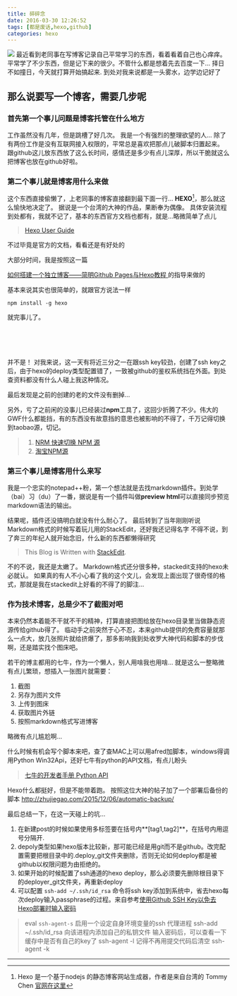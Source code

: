 ```yaml
---
title: 碎碎念
date: 2016-03-30 12:26:52
tags: [都是废话,hexo,github]
categories: hexo
---
```


![](http://7xsfv0.com1.z0.glb.clouddn.com/395637.jpg)
最近看到老同事在写博客记录自己平常学习的东西，看着看着自己也心痒痒。
平常学了不少东西，但是记下来的很少。不管什么都是想着先去百度一下...
择日不如撞日，今天就打算开始搞起来.
到处对我来说都是一头雾水，边学边记好了
<!-- more -->

## 那么说要写一个博客，需要几步呢 ##
### 首先第一个事儿问题是博客托管在什么地方 ###
工作虽然没有几年，但是跳槽了好几次。
我是一个有强烈的整理欲望的人...
除了有两份工作是没有互联网接入权限的，平常总是喜欢把那点儿破脚本归置起来。
跟github这儿放东西放了这么长时间，感情还是多少有点儿深厚，所以干脆就这么把博客也放在github好啦。

### 第二个事儿就是博客用什么来做 ###
这个东西直接偷懒了，上老同事的博客直接翻到最下面一行... **HEXO**[^hexo]，那么就这么愉快地决定了。
据说是一个台湾的大神的作品，果断奉为偶像。
具体安装流程到处都有，我就不记了，基本的东西官方文档也都有，就是...略微简单了点儿
>[Hexo User Guide](https://hexo.io/docs/index.html)

不过毕竟是官方的文档，看看还是有好处的

大部分时间，我是按照这一篇

[ 如何搭建一个独立博客——简明Github Pages与Hexo教程 ](http://blog.csdn.net/poem_of_sunshine/article/details/29369785)的指导来做的

基本来说其实也很简单的，就跟官方说法一样

	npm install -g hexo
就完事儿了。

<br><br><br><br>
并不是！
对我来说，这一天有将近三分之一在跟ssh key较劲，创建了ssh key之后，由于hexo的deploy类型配置错了，一致被github的鉴权系统挡在外面。到处查资料都没有什么人碰上我这种情况。

最后发现是之前的创建的老的文件没有删掉...



[^hexo]: Hexo 是一个基于nodejs 的静态博客网站生成器，作者是来自台湾的 Tommy Chen
[官网在这里](https://hexo.io/zh-cn/index.html)

另外，亏了之前闲的没事儿已经装过**npm**工具了，这回少折腾了不少。伟大的GWF什么都能挡，有的东西没有故意挡的意思也被影响的不得了，千万记得切换到taobao源，切记。

>1. [NRM 快速切换 NPM 源](http://www.tuicool.com/articles/nYjqeu)
>2. [淘宝NPM源](https://npm.taobao.org/)


### 第三个事儿是博客用什么来写 ###

我是一个忠实的notepad++粉，第一个想法就是去找markdown插件。到处学（bai）习（du）了一番，据说是有一个插件叫做**preview html**可以直接同步预览markdown语法的输出。

结果呢，插件还没搞明白就没有什么耐心了。
最后转到了当年刚刚听说Markdown格式的时候写着玩儿用的StackEdit，还好我还记得名字
不得不说，到了奔三的年纪人就开始念旧，什么新的东西都懒得研究
>This Blog is Written with [StackEdit](https://stackedit.io/).

不的不说，我还是太嫩了。
Markdown格式还分很多种，stackedit支持的hexo未必就认。
如果真的有人不小心看了我的这个文儿，会发现上面出现了很奇怪的格式，那就是我在stackedit上好看的不得了的脚注...


### 作为技术博客，总是少不了截图对吧 ###
本来仍然本着能不干就不干的精神，打算直接把图给放在hexo目录里当做静态资源传给github得了。
临动手之前突然于心不忍，本来github提供的免费容量就那么一点大，放几张照片就给挤爆了，那多影响我到处收罗大神代码和脚本的步伐啊，还是踏实找个图床吧。

若干的博主都用的七牛，作为一个懒人，别人用啥我也用啥...
就是这么一整略微有点儿繁琐，想插入一张图片就需要：
1. 截图
2. 另存为图片文件
3. 上传到图床
4. 获取图片外链
5. 按照markdown格式写进博客

略微有点儿尴尬啊...

什么时候有机会写个脚本来吧，查了查MAC上可以用afred加脚本，windows得调用Python Win32Api，还好七牛有python的API文档，有点儿盼头

>[七牛的开发者手册 Python API](http://developer.qiniu.com/code/v7/sdk/python.html)

Hexo什么都挺好，但是不能带着跑。
按照这位大神的帖子加了一个部署后备份的脚本
http://zhujiegao.com/2015/12/06/automatic-backup/


最后总结一下，在这一天碰上的坑...
1. 在新建post的时候如果使用多标签要在括号内**[tag1,tag2]**，在括号内用逗号分隔开.
2. depoly类型如果hexo版本比较新，那可能已经是用git而不是github。改完配置需要把根目录中的.deploy_git文件夹删除，否则无论如何deploy都是被github以权限问题为由拒绝的。
3. 如果开始的时候配置了ssh通道的hexo deploy，那么必须要先删除根目录下的deployer_git文件夹，再重新deploy
4. 可以配置 ```ssh-add ~/.ssh/id_rsa``` 命令将ssh key添加到系统中，省去hexo每次deploy输入passphrase的过程。来自参考[使用Github SSH Key以免去Hexo部署时输入密码 ](https://xuanwo.org/2015/02/07/generate-a-ssh-key/)

>eval `ssh-agent-s` 启用一个设定自身环境变量的ssh 代理进程
>ssh-add ~/.ssh/id_rsa  向该进程内添加自己的私钥文件
>输入密码后，可以查看一下缓存中是否有自己的key了
>ssh-agent -l 
>记得不再用提交代码后清空
>ssh-agent -k

---
